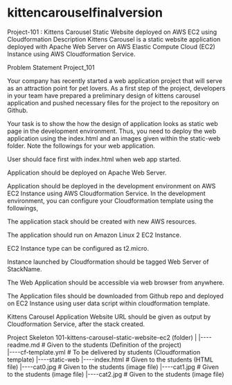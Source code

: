 # kittencarouselfinalversion

Project-101 : Kittens Carousel Static Website deployed on AWS EC2 using Cloudformation
Description
Kittens Carousel is a static website application deployed with Apache Web Server on AWS Elastic Compute Cloud (EC2) Instance using AWS Cloudformation Service.

Problem Statement
Project_101

Your company has recently started a web application project that will serve as an attraction point for pet lovers. As a first step of the project, developers in your team have prepared a preliminary design of kittens carousel application and pushed necessary files for the project to the repository on Github.

Your task is to show the how the design of application looks as static web page in the development environment. Thus, you need to deploy the web application using the index.html and an images given within the static-web folder. Note the followings for your web application.

User should face first with index.html when web app started.

Application should be deployed on Apache Web Server.

Application should be deployed in the development environment on AWS EC2 Instance using AWS Cloudformation Service. In the development environment, you can configure your Cloudformation template using the followings,

The application stack should be created with new AWS resources.

The application should run on Amazon Linux 2 EC2 Instance.

EC2 Instance type can be configured as t2.micro.

Instance launched by Cloudformation should be tagged Web Server of StackName.

The Web Application should be accessible via web browser from anywhere.

The Application files should be downloaded from Github repo and deployed on EC2 Instance using user data script within cloudformation template.

Kittens Carousel Application Website URL should be given as output by Cloudformation Service, after the stack created.

Project Skeleton
101-kittens-carousel-static-website-ec2 (folder)
|
|----readme.md         # Given to the students (Definition of the project)          
|----cf-template.yml   # To be delivered by students (Cloudformation template)
|----static-web
        |----index.html  # Given to the students (HTML file)
        |----cat0.jpg    # Given to the students (image file)
        |----cat1.jpg    # Given to the students (image file)
        |----cat2.jpg    # Given to the students (image file)
